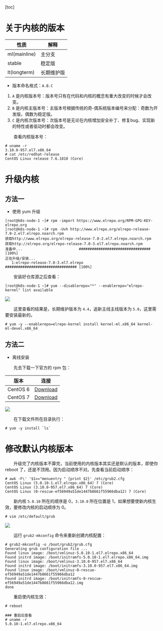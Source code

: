 [toc]

# 关于内核的版本

| 性质 | 解释 |
| --- | --- |
| ml(mainline) | 主分支 |
| stable | 稳定版 |
| lt(longterm) | 长期维护版 |

* 版本命名格式：`A.B.C`

1. `A` 是内核版本号：版本号只有在代码和内核的概念有重大改变的时候才会改变。
2. `B` 是内核主版本号：主版本号根据传统的奇-偶系统版本编号来分配：奇数为开发版，偶数为稳定版。
3. `C` 是内核次版本号：次版本号是无论在内核增加安全补丁、修复bug、实现新的特性或者驱动时都会改变。

　　查看内核版本号：

```
# uname -r
3.10.0-957.el7.x86_64
# cat /etc/redhat-release
CentOS Linux release 7.6.1810 (Core)
```

# 升级内核

## 方法一

* 使用 yum 升级

```
[root@k8s-node-1 ~]# rpm -import https://www.elrepo.org/RPM-GPG-KEY-elrepo.org
[root@k8s-node-1 ~]# rpm -Uvh http://www.elrepo.org/elrepo-release-7.0-2.el7.elrepo.noarch.rpm
获取http://www.elrepo.org/elrepo-release-7.0-2.el7.elrepo.noarch.rpm
获取http://elrepo.org/elrepo-release-7.0-3.el7.elrepo.noarch.rpm
准备中...                          ################################# [100%]
正在升级/安装...
   1:elrepo-release-7.0-3.el7.elrepo  ################################# [100%]
```

　　安装好仓库源之后查看：

```
[root@k8s-node-1 ~]# yum --disablerepo="*" --enablerepo="elrepo-kernel" list available
```

![](https://pencil.file.lynchj.com/blogger/20190428110936.png)

　　这里查看的结果是，长期维护版本为 `4.4`，追新主线主线版本为 `5.0`，这里需要安装最新的。

```
# yum -y --enablerepo=elrepo-kernel install kernel-ml.x86_64 kernel-ml-devel.x86_64 
```

## 方法二

* 离线安装

　　先去下载一下官方的 rpm 包：

| 版本 | 连接 |
| --- | --- |
| CentOS 6 | [Download](http://elrepo.org/linux/kernel/el6/x86_64/RPMS/) |
| CentOS 7 | [Download](http://elrepo.org/linux/kernel/el7/x86_64/RPMS/) |

![](https://pencil.file.lynchj.com/blogger/20190428112001.png)

　　在下载文件所在目录执行：

```
# yum -y install `ls`
```

# 修改默认内核版本

　　升级完了内核版本不算完，当前使用的内核版本其实还是默认的版本，即使你 reboot 了，还是不顶用。因为启动顺序不对。先查看当前启动顺序：

```
# awk -F\' '$1=="menuentry " {print $2}' /etc/grub2.cfg
CentOS Linux (5.0.10-1.el7.elrepo.x86_64) 7 (Core)
CentOS Linux (3.10.0-957.el7.x86_64) 7 (Core)
CentOS Linux (0-rescue-ef56949a51de1447b8661f55966dba12) 7 (Core)
```

　　新内核 `5.0.10` 所在的顺序是 0，`3.10.0` 所在位置是 1，如果想要使新内核生效，要修改内核的启动顺序为 0。

```
# vim /etc/default/grub
```

![](https://pencil.file.lynchj.com/blogger/20190428112721.png)

　　运行 `grub2-mkconfig` 命令来重新创建内核配置：

```
# grub2-mkconfig -o /boot/grub2/grub.cfg
Generating grub configuration file ...
Found linux image: /boot/vmlinuz-5.0.10-1.el7.elrepo.x86_64
Found initrd image: /boot/initramfs-5.0.10-1.el7.elrepo.x86_64.img
Found linux image: /boot/vmlinuz-3.10.0-957.el7.x86_64
Found initrd image: /boot/initramfs-3.10.0-957.el7.x86_64.img
Found linux image: /boot/vmlinuz-0-rescue-ef56949a51de1447b8661f55966dba12
Found initrd image: /boot/initramfs-0-rescue-ef56949a51de1447b8661f55966dba12.img
done
```

　　重启使内核生效：

```
# reboot

### 重启后查看
# uname -r
5.0.10-1.el7.elrepo.x86_64
```
